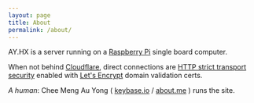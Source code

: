```yaml
---
layout: page
title: About
permalink: /about/
---
```


AY.HX is a server running on a [Raspberry Pi][] single board computer. 

When not behind [Cloudflare][], direct connections are [HTTP strict transport security][HSTS] enabled with [Let's Encrypt][] domain validation certs.

*A human*: Chee Meng Au Yong ( [keybase.io][] / [about.me][] ) runs the site. 


[HSTS]: https://h.auyong.me
[Raspberry Pi]: https://www.raspberrypi.org
[Cloudflare]: https://www.cloudflare.com
[Let's Encrypt]: https://letsencrypt.org
[keybase.io]: https://keybase.io/auyongcheemeng
[about.me]: https://about.me/auyongcheemeng